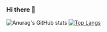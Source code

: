 ### Hi there 👋

![Anurag's GitHub stats](https://github-readme-stats.vercel.app/api?username=msutic&show_icons=true)
[![Top Langs](https://github-readme-stats.vercel.app/api/top-langs/?username=msutic&layout=compact)](https://github.com/anuraghazra/github-readme-stats)  




<!--
**msutic/msutic** is a ✨ _special_ ✨ repository because its `README.md` (this file) appears on your GitHub profile.

Here are some ideas to get you started:

- 🔭 I’m currently working on ...
- 🌱 I’m currently learning ...
- 👯 I’m looking to collaborate on ...
- 🤔 I’m looking for help with ...
- 💬 Ask me about ...
- 📫 How to reach me: ...
- 😄 Pronouns: ...
- ⚡ Fun fact: ...
-->
